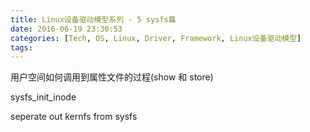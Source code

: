 ```yaml
---
title: Linux设备驱动模型系列 - 5 sysfs篇
date: 2016-06-19 23:30:53
categories: [Tech, OS, Linux, Driver, Framework, Linux设备驱动模型]
tags:
---
```


用户空间如何调用到属性文件的过程(show 和 store)

sysfs_init_inode

seperate out kernfs from sysfs
